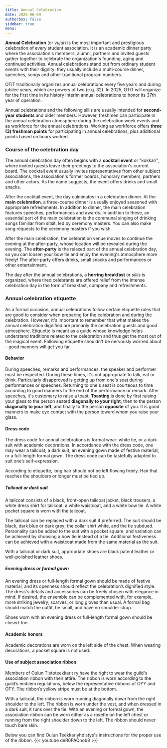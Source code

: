 ```yaml
---
title: Annual Celebration
date: 2025-06-09
authorbox: false
sidebar: true
menu:
---
```


**Annual Celebration** (or _vujut_) is the most important and prestigious celebration of every student association.
It is an academic dinner party where the association's members, alumni, partners and invited guests
gather together to celebrate the organization's founding, aging and continued activities.
Annual celebrations stand out from ordinary student events with their dignity:
they usually include a multi-course dinner, speeches, songs and other traditional program numbers.

OTiT traditionally organizes annual celebrations every five years and during jubilee years, which are powers of two (e.g. 32).
In 2025, OTiT will organize for the first time in its history interim annual celebrations to honor its 37th year of operation.

Annual celebrations and the following sillis are usually intended for **second-year students** and older members.
However, freshmen can participate in the annual celebration atmosphere during the celebration week events and as workforce for the annual celebrations.
Working as workforce offers **three (3) freshman points** for participating in annual celebrations, plus additional points based on hours worked.

### Course of the celebration day
The annual celebration day often begins with a **cocktail event** or "kokkari", where invited guests leave their greetings to the association's current board.
The cocktail event usually invites representatives from other subject associations, the association's former boards, honorary members,
partners and other actors. As the name suggests, the event offers drinks and small snacks.

After the cocktail event, the day culminates in a celebration dinner. At the **main celebration**, a three-course dinner is usually enjoyed
seasoned with appropriate refreshments. In addition to dinner, the main celebration features speeches, performances and awards.
In addition to these, an essential part of the main celebration is the communal singing of drinking songs familiar from sitsit, led by ceremony masters.
You can also make song requests to the ceremony masters if you wish.

After the main celebration, the celebration venue moves to continue the evening at the after-party, whose location will be revealed during the evening.
The **after-party** is the relaxed part of the annual celebration day, so you can loosen your bow tie and enjoy the evening's atmosphere more freely!
The after-party offers drinks, small snacks and performances or other entertainment.

The day after the annual celebrations, a **herring breakfast** or _sillis_ is organized, where tired celebrants are offered relief from the intense celebration day
in the form of breakfast, company and refreshments.

### Annual celebration etiquette

As a formal occasion, annual celebrations follow certain etiquette rules that are good to consider when preparing for the celebration and during the celebration.
However, it's important to remember that what makes the annual celebration dignified are primarily the celebration guests and good atmosphere. Etiquette is meant as a guide
whose knowledge helps understand traditions related to the celebration and thus get the most out of the magical event.
Following etiquette shouldn't be nervously worried about – good manners will get you far.

#### Behavior
During speeches, remarks and performances, the speaker and performer must be respected. During these times, it's not appropriate to talk, eat or drink.
Particularly disapproved is getting up from one's seat during performances or speeches. Returning to one's seat is courteous to time according to good manners
to the end of the performance or remark. After speeches, it's customary to raise a toast. **Toasting** is done by first raising your glass to the person seated **diagonally to your right**,
then to the person **diagonally to your left**, and finally to the person **opposite** of you. It is good manners to make eye contact with the person toward whom you raise your glass.

#### Dress code
The dress code for annual celebrations is formal wear: white tie, or a dark suit with academic decorations.
In accordance with the dress code, one may wear a tailcoat, a dark suit, an evening gown made of festive material, or a full-length formal gown.
The dress code can be tastefully adapted to suit one’s self-expression.

According to etiquette, long hair should not be left flowing freely. Hair that reaches the shoulders or longer must be tied up.

##### Tailcoat or dark suit

A tailcoat consists of a black, front-open tailcoat jacket, black trousers, a white dress shirt for tailcoat, a white waistcoat, and a white bow tie.
A white pocket square is worn with the tailcoat.

The tailcoat can be replaced with a dark suit if preferred. The suit should be black, dark blue or dark grey; the collar shirt white, and the tie subdued.
Personality can be added to the suit with a pocket square, and variation can be achieved by choosing a bow tie instead of a tie.
Additional festiveness can be achieved with a waistcoat made from the same material as the suit.

With a tailcoat or dark suit, appropriate shoes are black patent leather or well-polished leather shoes.

##### Evening dress or formal gown

An evening dress or full-length formal gown should be made of festive material, and its openness should reflect the celebration’s dignified style.
The dress's details and accessories can be freely chosen with elegance in mind.
If desired, the ensemble can be complemented with, for example, more striking jewelry, scarves, or long gloves than usual.
A formal bag should match the outfit, be small, and have no shoulder strap.

Shoes worn with an evening dress or full-length formal gown should be closed-toe.

#### Academic honors

Academic decorations are worn on the left side of the chest. When wearing decorations, a pocket square is not used.

#### Use of subject association ribbon

Members of Oulun Tietoteekkarit ry have the right to wear the guild's association ribbon with their attire. The ribbon is worn
according to the guild’s emblem regulations, below the representative ribbons of OYY and OTY. The ribbon’s yellow stripe must be at the bottom.

With a tailcoat, the ribbon is worn running diagonally down from the right shoulder to the left. The ribbon is worn under the vest, and when dressed in a dark suit, it runs over the tie.
With an evening or formal gown, the association ribbon can be worn either as a rosette on the left chest or running from the right shoulder down to the left.
The ribbon should never touch bare skin.

Below you can find Oulun Teekkariyhdistys's instructions for the proper use of the ribbon.
{{< youtube deR0PAQnob8 >}}